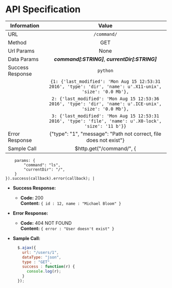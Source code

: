 # API Specification

| Information | Value |
| ----------- |:-------------:|
| URL      | `/command/`        |
| Method   |           GET      |
| Url Params | None
| Data Params | ***command[:STRING]***, ***currentDir[:STRING]***      |
| Success Response | `python`
|                  | `{1: {'last_modified': 'Mon Aug 15 12:53:31 2016', 'type': 'dir', 'name': u'.X11-unix', 'size': '0.0 Mb'},` 
|                  | `2: {'last_modified': 'Mon Aug 15 12:53:36 2016', 'type': 'dir', 'name': u'.ICE-unix', 'size': '0.0 Mb'},` 
|                  | `3: {'last_modified': 'Mon Aug 15 12:53:31 2016', 'type': 'file', 'name': u'.X0-lock', 'size': '11 b'}}`
| Error Response |     {"type": "1", "message": "Path not correct, file does not exist"}           |
| Sample Call | $http.get("/command/", {
        params: {
            "command": "ls",
            "currentDir": "/",
        }
    }).success(callback).error(callback); |


* **Success Response:**

  * **Code:** 200 <br />
    **Content:** `{ id : 12, name : "Michael Bloom" }`
 
* **Error Response:**

  * **Code:** 404 NOT FOUND <br />
    **Content:** `{ error : "User doesn't exist" }`

* **Sample Call:**

  ```javascript
    $.ajax({
      url: "/users/1",
      dataType: "json",
      type : "GET",
      success : function(r) {
        console.log(r);
      }
    });
  ```